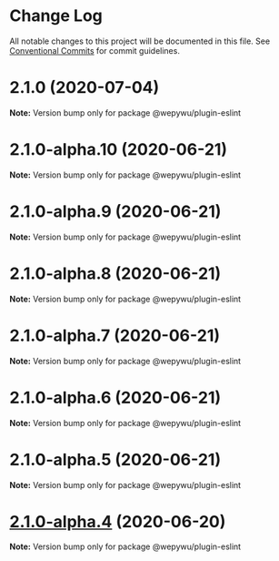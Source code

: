 # Change Log

All notable changes to this project will be documented in this file.
See [Conventional Commits](https://conventionalcommits.org) for commit guidelines.

# 2.1.0 (2020-07-04)

**Note:** Version bump only for package @wepywu/plugin-eslint





# 2.1.0-alpha.10 (2020-06-21)

**Note:** Version bump only for package @wepywu/plugin-eslint





# 2.1.0-alpha.9 (2020-06-21)

**Note:** Version bump only for package @wepywu/plugin-eslint





# 2.1.0-alpha.8 (2020-06-21)

**Note:** Version bump only for package @wepywu/plugin-eslint





# 2.1.0-alpha.7 (2020-06-21)

**Note:** Version bump only for package @wepywu/plugin-eslint





# 2.1.0-alpha.6 (2020-06-21)

**Note:** Version bump only for package @wepywu/plugin-eslint





# 2.1.0-alpha.5 (2020-06-21)

**Note:** Version bump only for package @wepywu/plugin-eslint





# [2.1.0-alpha.4](https://github.com/Tencent/wepy/compare/v2.1.0-alpha.2...v2.1.0-alpha.4) (2020-06-20)

**Note:** Version bump only for package @wepywu/plugin-eslint
